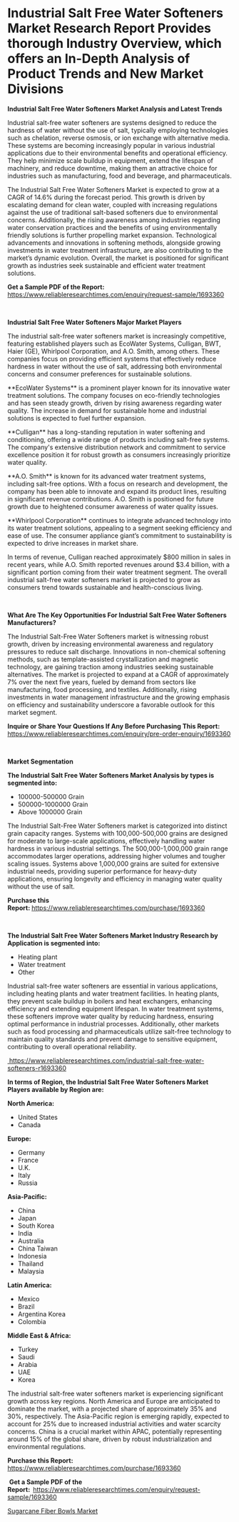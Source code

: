 <p><h1>Industrial Salt Free Water Softeners Market Research Report Provides thorough Industry Overview, which offers an In-Depth Analysis of Product Trends and New Market Divisions</h1></p><p><strong>Industrial Salt Free Water Softeners Market Analysis and Latest Trends</strong></p>
<p><p>Industrial salt-free water softeners are systems designed to reduce the hardness of water without the use of salt, typically employing technologies such as chelation, reverse osmosis, or ion exchange with alternative media. These systems are becoming increasingly popular in various industrial applications due to their environmental benefits and operational efficiency. They help minimize scale buildup in equipment, extend the lifespan of machinery, and reduce downtime, making them an attractive choice for industries such as manufacturing, food and beverage, and pharmaceuticals.</p><p>The Industrial Salt Free Water Softeners Market is expected to grow at a CAGR of 14.6% during the forecast period. This growth is driven by escalating demand for clean water, coupled with increasing regulations against the use of traditional salt-based softeners due to environmental concerns. Additionally, the rising awareness among industries regarding water conservation practices and the benefits of using environmentally friendly solutions is further propelling market expansion. Technological advancements and innovations in softening methods, alongside growing investments in water treatment infrastructure, are also contributing to the market’s dynamic evolution. Overall, the market is positioned for significant growth as industries seek sustainable and efficient water treatment solutions.</p></p>
<p><strong>Get a Sample PDF of the Report:&nbsp;</strong> <a href="https://www.reliableresearchtimes.com/enquiry/request-sample/1693360?utm_campaign=1940&utm_medium=2&utm_source=Github&utm_content=ia&utm_term=08012025&utm_id=industrial-salt-free-water-softeners">https://www.reliableresearchtimes.com/enquiry/request-sample/1693360</a></p>
<p>&nbsp;</p>
<p><strong>Industrial Salt Free Water Softeners Major Market Players</strong></p>
<p><p>The industrial salt-free water softeners market is increasingly competitive, featuring established players such as EcoWater Systems, Culligan, BWT, Haier (GE), Whirlpool Corporation, and A.O. Smith, among others. These companies focus on providing efficient systems that effectively reduce hardness in water without the use of salt, addressing both environmental concerns and consumer preferences for sustainable solutions.</p><p>**EcoWater Systems** is a prominent player known for its innovative water treatment solutions. The company focuses on eco-friendly technologies and has seen steady growth, driven by rising awareness regarding water quality. The increase in demand for sustainable home and industrial solutions is expected to fuel further expansion.</p><p>**Culligan** has a long-standing reputation in water softening and conditioning, offering a wide range of products including salt-free systems. The company's extensive distribution network and commitment to service excellence position it for robust growth as consumers increasingly prioritize water quality.</p><p>**A.O. Smith** is known for its advanced water treatment systems, including salt-free options. With a focus on research and development, the company has been able to innovate and expand its product lines, resulting in significant revenue contributions. A.O. Smith is positioned for future growth due to heightened consumer awareness of water quality issues.</p><p>**Whirlpool Corporation** continues to integrate advanced technology into its water treatment solutions, appealing to a segment seeking efficiency and ease of use. The consumer appliance giant’s commitment to sustainability is expected to drive increases in market share.</p><p>In terms of revenue, Culligan reached approximately $800 million in sales in recent years, while A.O. Smith reported revenues around $3.4 billion, with a significant portion coming from their water treatment segment. The overall industrial salt-free water softeners market is projected to grow as consumers trend towards sustainable and health-conscious living.</p></p>
<p>&nbsp;</p>
<p><strong>What Are The Key Opportunities For Industrial Salt Free Water Softeners Manufacturers?</strong></p>
<p><p>The Industrial Salt-Free Water Softeners market is witnessing robust growth, driven by increasing environmental awareness and regulatory pressures to reduce salt discharge. Innovations in non-chemical softening methods, such as template-assisted crystallization and magnetic technology, are gaining traction among industries seeking sustainable alternatives. The market is projected to expand at a CAGR of approximately 7% over the next five years, fueled by demand from sectors like manufacturing, food processing, and textiles. Additionally, rising investments in water management infrastructure and the growing emphasis on efficiency and sustainability underscore a favorable outlook for this market segment.</p></p>
<p><strong>Inquire or Share Your Questions If Any Before Purchasing This Report:</strong> <a href="https://www.reliableresearchtimes.com/enquiry/pre-order-enquiry/1693360?utm_campaign=1940&utm_medium=2&utm_source=Github&utm_content=ia&utm_term=08012025&utm_id=industrial-salt-free-water-softeners">https://www.reliableresearchtimes.com/enquiry/pre-order-enquiry/1693360</a></p>
<p>&nbsp;</p>
<p><strong>Market Segmentation</strong></p>
<p><strong>The Industrial Salt Free Water Softeners Market Analysis by types is segmented into:</strong></p>
<p><ul><li>100000-500000 Grain</li><li>500000-1000000 Grain</li><li>Above 1000000 Grain</li></ul></p>
<p><p>The Industrial Salt-Free Water Softeners market is categorized into distinct grain capacity ranges. Systems with 100,000-500,000 grains are designed for moderate to large-scale applications, effectively handling water hardness in various industrial settings. The 500,000-1,000,000 grain range accommodates larger operations, addressing higher volumes and tougher scaling issues. Systems above 1,000,000 grains are suited for extensive industrial needs, providing superior performance for heavy-duty applications, ensuring longevity and efficiency in managing water quality without the use of salt.</p></p>
<p><strong>Purchase this Report:&nbsp;</strong><a href="https://www.reliableresearchtimes.com/purchase/1693360?utm_campaign=1940&utm_medium=2&utm_source=Github&utm_content=ia&utm_term=08012025&utm_id=industrial-salt-free-water-softeners">https://www.reliableresearchtimes.com/purchase/1693360</a></p>
<p>&nbsp;</p>
<p><strong>The Industrial Salt Free Water Softeners Market Industry Research by Application is segmented into:</strong></p>
<p><ul><li>Heating plant</li><li>Water treatment</li><li>Other</li></ul></p>
<p><p>Industrial salt-free water softeners are essential in various applications, including heating plants and water treatment facilities. In heating plants, they prevent scale buildup in boilers and heat exchangers, enhancing efficiency and extending equipment lifespan. In water treatment systems, these softeners improve water quality by reducing hardness, ensuring optimal performance in industrial processes. Additionally, other markets such as food processing and pharmaceuticals utilize salt-free technology to maintain quality standards and prevent damage to sensitive equipment, contributing to overall operational reliability.</p></p>
<p><a href="https://www.reliableresearchtimes.com/industrial-salt-free-water-softeners-r1693360?utm_campaign=1940&utm_medium=2&utm_source=Github&utm_content=ia&utm_term=08012025&utm_id=industrial-salt-free-water-softeners">&nbsp;https://www.reliableresearchtimes.com/industrial-salt-free-water-softeners-r1693360</a></p>
<p><strong>In terms of Region, the Industrial Salt Free Water Softeners Market Players available by Region are:</strong></p>
<p>
    <p> <strong> North America: </strong>
        <ul>
            <li>United States</li>
            <li>Canada</li>
        </ul>
        </p> 
    <p> <strong> Europe: </strong>
        <ul>
            <li>Germany</li>
            <li>France</li>
            <li>U.K.</li>
            <li>Italy</li>
            <li>Russia</li>
        </ul>
        </p> 
    <p> <strong> Asia-Pacific: </strong>
        <ul>
            <li>China</li>
            <li>Japan</li>
            <li>South Korea</li>
            <li>India</li>
            <li>Australia</li>
            <li>China Taiwan</li>
            <li>Indonesia</li>
            <li>Thailand</li>
            <li>Malaysia</li>
        </ul>
        </p> 
    <p> <strong> Latin America: </strong>
        <ul>
            <li>Mexico</li>
            <li>Brazil</li>
            <li>Argentina Korea</li>
            <li>Colombia</li>
        </ul>
        </p> 
    <p> <strong> Middle East & Africa: </strong>
        <ul>
            <li>Turkey</li>
            <li>Saudi</li>
            <li>Arabia</li>
            <li>UAE</li>
            <li>Korea</li>
        </ul>
    </p>
    </p>
<p><p>The industrial salt-free water softeners market is experiencing significant growth across key regions. North America and Europe are anticipated to dominate the market, with a projected share of approximately 35% and 30%, respectively. The Asia-Pacific region is emerging rapidly, expected to account for 25% due to increased industrial activities and water scarcity concerns. China is a crucial market within APAC, potentially representing around 15% of the global share, driven by robust industrialization and environmental regulations.</p></p>
<p><strong>Purchase this Report: </strong><a href="https://www.reliableresearchtimes.com/purchase/1693360?utm_campaign=1940&utm_medium=2&utm_source=Github&utm_content=ia&utm_term=08012025&utm_id=industrial-salt-free-water-softeners">https://www.reliableresearchtimes.com/purchase/1693360</a></p>
<p>&nbsp;<strong>Get a Sample PDF of the Report:&nbsp;&nbsp;</strong><a href="https://www.reliableresearchtimes.com/enquiry/request-sample/1693360?utm_campaign=1940&utm_medium=2&utm_source=Github&utm_content=ia&utm_term=08012025&utm_id=industrial-salt-free-water-softeners">https://www.reliableresearchtimes.com/enquiry/request-sample/1693360</a></p>
<p><strong></strong></p>
<p><p><a href="https://github.com/marloy8/Market-Research-Report-List-6/blob/main/sugarcane-fiber-bowls-market.md?utm_campaign=1940&utm_medium=2&utm_source=Github&utm_content=ia&utm_term=08012025&utm_id=industrial-salt-free-water-softeners">Sugarcane Fiber Bowls Market</a></p></p>